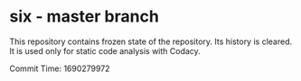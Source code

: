 # six - master branch

This repository contains frozen state of the repository.
Its history is cleared. It is used only for static code
analysis with Codacy.

Commit Time: 1690279972
